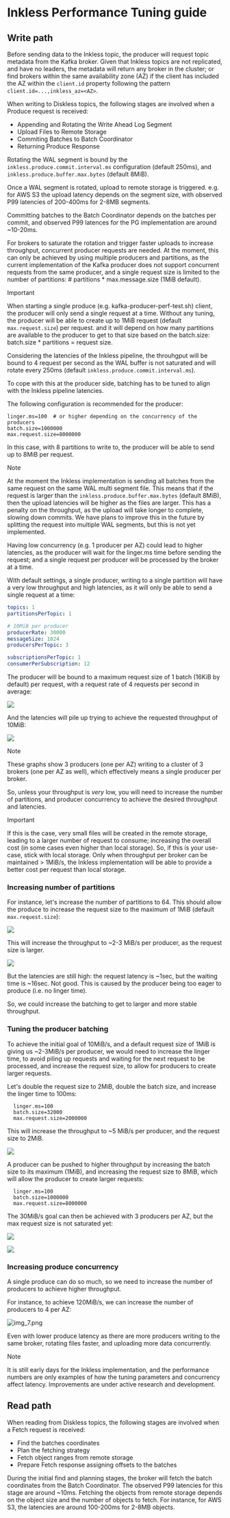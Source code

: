 # Inkless Performance Tuning guide

## Write path

Before sending data to the Inkless topic, the producer will request topic metadata from the Kafka broker.
Given that Inkless topics are not replicated, and have no leaders, the metadata will return any broker in the cluster;
or find brokers within the same availability zone (AZ) if the client has included the AZ within the `client.id` property
following the pattern `client.id=...,inkless_az=<AZ>`. 

When writing to Diskless topics, the following stages are involved when a Produce request is received:

- Appending and Rotating the Write Ahead Log Segment
- Upload Files to Remote Storage
- Commiting Batches to Batch Coordinator
- Returning Produce Response

Rotating the WAL segment is bound by the `inkless.produce.commit.interval.ms` configuration (default 250ms),
and `inkless.produce.buffer.max.bytes` (default 8MiB).

Once a WAL segment is rotated, upload to remote storage is triggered.
e.g. for AWS S3 the upload latency depends on the segment size, with observed P99 latencies of 200-400ms for 2-8MB segments.

Committing batches to the Batch Coordinator depends on the batches per commit, and observed P99 latences for the PG implementation are around ~10-20ms.

For brokers to saturate the rotation and trigger faster uploads to increase throughput, concurrent producer requests are needed.
At the moment, this can only be achieved by using multiple producers and partitions, 
as the current implementation of the Kafka producer does not support concurrent requests from the same producer,
and a single request size is limited to the number of partitions: # partitions * max.message.size (1MiB default).

> [!IMPORTANT]
> When starting a single produce (e.g. kafka-producer-perf-test.sh) client, the producer will only send a single request at a time.
> Without any tuning, the producer will be able to create up to 1MiB request (default `max.request.size`) per request.
> and it will depend on how many partitions are available to the producer to get to that size
> based on the batch.size: batch.size * partitions = request size.
> 
> Considering the latencies of the Inkless pipeline, the throuhgput will be bound to 4 request per second
> as the WAL buffer is not saturated and will rotate every 250ms (default `inkless.produce.commit.interval.ms`).

To cope with this at the producer side, batching has to be tuned to align with the Inkless pipeline latencies.

The following configuration is recommended for the producer:

```properties
linger.ms=100  # or higher depending on the concurrency of the producers
batch.size=1000000
max.request.size=8000000
```

In this case, with 8 partitions to write to, the producer will be able to send up to 8MiB per request.

> [!NOTE]
> At the moment the Inkless implementation is sending all batches from the same request on the same WAL multi segment file.
> This means that if the request is larger than the `inkless.produce.buffer.max.bytes` (default 8MiB),
> then the upload latencies will be higher as the files are larger.
> This has a penalty on the throughput, as the upload will take longer to complete, slowing down commits.
> We have plans to improve this in the future by splitting the request into multiple WAL segments,
> but this is not yet implemented.

Having low concurrency (e.g. 1 producer per AZ) could lead to higher latencies, 
as the producer will wait for the linger.ms time before sending the request;
and a single request per producer will be processed by the broker at a time.

With default settings, a single producer, writing to a single partition will have a very low throughput and high latencies, 
as it will only be able to send a single request at a time:

```yaml
topics: 1
partitionsPerTopic: 1

# 10MiB per producer
producerRate: 30000
messageSize: 1024
producersPerTopic: 3

subscriptionsPerTopic: 1
consumerPerSubscription: 12
```

The producer will be bound to a maximum request size of 1 batch (16KiB by default) per request, 
with a request rate of 4 requests per second in average:

![](./img/request-rate-1.png)

And the latencies will pile up trying to achieve the requested throughput of 10MiB:

![](./img/produce-latency-1.png)

> [!NOTE]
> These graphs show 3 producers (one per AZ) writing to a cluster of 3 brokers (one per AZ as well),
> which effectively means a single producer per broker.

So, unless your throughput is _very_ low, you will need to increase the number of partitions, 
and producer concurrency to achieve the desired throughput and latencies.

> [!IMPORTANT]
> If this is the case, very small files will be created in the remote storage,
> leading to a larger number of request to consume; increasing the overall cost (in some cases even higher than local storage).
> So, if this is your use-case, stick with local storage.
> Only when throughput per broker can be maintained > 1MiB/s,
> the Inkless implementation will be able to provide a better cost per request than local storage.

### Increasing number of partitions

For instance, let's increase the number of partitions to 64.
This should allow the produce to increase the request size to the maximum of 1MiB (default `max.request.size`):

![](./img/produce-rate-2.png)

This will increase the throughput to ~2-3 MiB/s per producer, as the request size is larger.

![](./img/throughput-2.png)

But the latencies are still high: the request latency is ~1sec, but the waiting time is ~16sec. Not good.
This is caused by the producer being too eager to produce (i.e. no linger time).

So, we could increase the batching to get to larger and more stable throughput.

### Tuning the producer batching

To achieve the initial goal of 10MiB/s, and a default request size of 1MiB is giving us ~2-3MiB/s per producer,
we would need to increase the linger time, to avoid piling up requests and waiting for the next request to be processed,
and increase the request size, to allow for producers to create larger requests.

Let's double the request size to 2MiB, double the batch size, and increase the linger time to 100ms:

```properties
  linger.ms=100
  batch.size=32000
  max.request.size=2000000
```

This will increase the throughput to ~5 MiB/s per producer, and the request size to 2MiB.

![](./img/throughput-3.png)

A producer can be pushed to higher throughput by increasing the batch size to its maximum (1MiB),
and increasing the request size to 8MiB, which will allow the producer to create larger requests:

```properties
  linger.ms=100
  batch.size=1000000
  max.request.size=8000000
```

The 30MiB/s goal can then be achieved with 3 producers per AZ, but the max request size is not saturated yet:

![](./img/throughput-4.png)

![](./img/produce-rate-4.png)

### Increasing produce concurrency

A single produce can do so much, so we need to increase the number of producers to achieve higher throughput.

For instance, to achieve 120MiB/s, we can increase the number of producers to 4 per AZ:

![img_7.png](./img/throughput-5.png)

Even with lower produce latency as there are more producers writing to the same broker, rotating files faster, and uploading more data concurrently.

> [!NOTE]
> It is still early days for the Inkless implementation, and the performance numbers are only examples of how the tuning parameters and concurrency affect latency. 
> Improvements are under active research and development.

## Read path

When reading from Diskless topics, the following stages are involved when a Fetch request is received:

- Find the batches coordinates
- Plan the fetching strategy
- Fetch object ranges from remote storage
- Prepare Fetch response assigning offsets to the batches

During the initial find and planning stages, the broker will fetch the batch coordinates from the Batch Coordinator.
The observed P99 latencies for this stage are around ~10ms.
Fetching the objects from remote storage depends on the object size and the number of objects to fetch.
For instance, for AWS S3, the latencies are around 100-200ms for 2-8MB objects.
